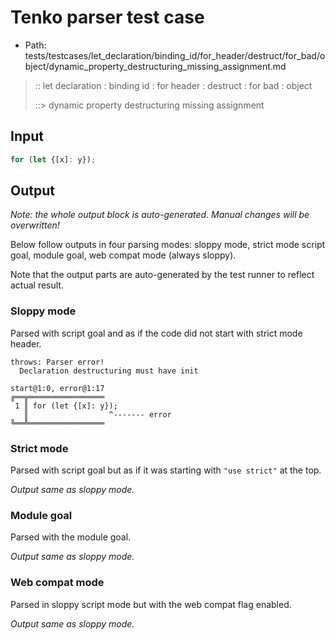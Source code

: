 # Tenko parser test case

- Path: tests/testcases/let_declaration/binding_id/for_header/destruct/for_bad/object/dynamic_property_destructuring_missing_assignment.md

> :: let declaration : binding id : for header : destruct : for bad : object
>
> ::> dynamic property destructuring missing assignment

## Input

`````js
for (let {[x]: y});
`````

## Output

_Note: the whole output block is auto-generated. Manual changes will be overwritten!_

Below follow outputs in four parsing modes: sloppy mode, strict mode script goal, module goal, web compat mode (always sloppy).

Note that the output parts are auto-generated by the test runner to reflect actual result.

### Sloppy mode

Parsed with script goal and as if the code did not start with strict mode header.

`````
throws: Parser error!
  Declaration destructuring must have init

start@1:0, error@1:17
╔══╦═════════════════
 1 ║ for (let {[x]: y});
   ║                  ^------- error
╚══╩═════════════════

`````

### Strict mode

Parsed with script goal but as if it was starting with `"use strict"` at the top.

_Output same as sloppy mode._

### Module goal

Parsed with the module goal.

_Output same as sloppy mode._

### Web compat mode

Parsed in sloppy script mode but with the web compat flag enabled.

_Output same as sloppy mode._
